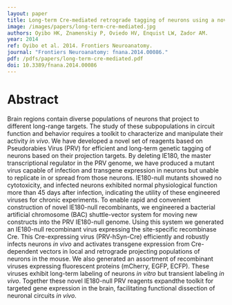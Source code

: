 ```yaml
---
layout: paper
title: Long-term Cre-mediated retrograde tagging of neurons using a novel recombinant pseudorabies virus 
image: /images/papers/long-term-cre-mediated.jpg
authors: Oyibo HK, Znamenskiy P, Oviedo HV, Enquist LW, Zador AM. 
year: 2014
ref: Oyibo et al. 2014. Frontiers Neuroanatomy.
journal: "Frontiers Neuroanatomy: fnana.2014.00086."
pdf: /pdfs/papers/long-term-cre-mediated.pdf
doi: 10.3389/fnana.2014.00086
---
```


# Abstract

Brain regions contain diverse populations of neurons that project to different long-range targets. The study of these subpopulations in circuit function and behavior requires a toolkit to characterize and manipulate their activity *in vivo*. We have developed a novel set of reagents based on Pseudorabies Virus (PRV) for efficient and long-term genetic tagging of neurons based on their projection targets. By deleting IE180, the master transcriptional regulator in the PRV genome, we have produced a mutant virus capable of infection and transgene expression in neurons but unable to replicate in or spread from those neurons. IE180-null mutants showed no cytotoxicity, and infected neurons exhibited normal physiological function more than 45 days after infection, indicating the utility of these engineered viruses for chronic experiments. To enable rapid and convenient construction of novel IE180-null recombinants, we engineered a bacterial artificial chromosome (BAC) shuttle-vector system for moving new constructs into the PRV IE180-null genome. Using this system we generated an IE180-null recombinant virus expressing the site-specific recombinase Cre. This Cre-expressing virus (PRV-hSyn-Cre) efficiently and robustly infects neurons *in vivo* and activates transgene expression from Cre-dependent vectors in local and retrograde projecting populations of neurons in the mouse. We also generated an assortment of recombinant viruses expressing fluorescent proteins (mCherry, EGFP, ECFP). These viruses exhibit long-term labeling of neurons *in vitro* but transient labeling *in vivo*. Together these novel IE180-null PRV reagents expandthe toolkit for targeted gene expression in the brain, facilitating functional dissection of neuronal circuits *in vivo*.
